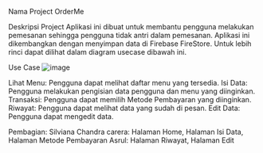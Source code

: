 Nama Project
OrderMe

Deskripsi Project
Aplikasi ini dibuat untuk membantu pengguna melakukan pemesanan sehingga pengguna tidak antri dalam pemesanan. Aplikasi ini dikembangkan dengan menyimpan data di Firebase FireStore. Untuk lebih rinci dapat dilihat dalam diagram usecase dibawah ini.

Use Case
![image](https://github.com/Carera12/ProjectUAS_063_122/assets/114927603/d95859db-2447-4099-b194-ee3a5664035d)

Lihat Menu: Pengguna dapat melihat daftar menu yang tersedia.
Isi Data: Pengguna melakukan pengisian data pengguna dan menu yang diinginkan.
Transaksi: Pengguna dapat memilih Metode Pembayaran yang diinginkan.
Riwayat: Pengguna dapat melihat data yang sudah di pesan.
Edit Data: Pengguna dapat mengedit data.

Pembagian:
Silviana Chandra carera: Halaman Home, Halaman Isi Data, Halaman Metode Pembayaran
Asrul: Halaman Riwayat, Halaman Edit
